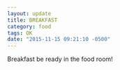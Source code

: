 ```yaml
---
layout: update
title: BREAKFAST
category: food
tags: OK
date: "2015-11-15 09:21:10 -0500"
---
```


Breakfast be ready in the food room!
